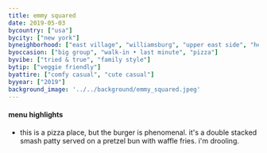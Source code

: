 ```yaml
---
title: emmy squared
date: 2019-05-03
bycountry: ["usa"]
bycity: ["new york"]
byneighborhood: ["east village", "williamsburg", "upper east side", "hell's kitchen", "south brooklyn", "upper west side"]
byoccasion: ["big group", "walk-in • last minute", "pizza"]
byvibe: ["tried & true", "family style"]
bytip: ["veggie friendly"]
byattire: ["comfy casual", "cute casual"]
byyear: ["2019"]
background_image: '../../background/emmy_squared.jpeg'
---
```


#### menu highlights
* this is a pizza place, but the burger is phenomenal. it's a double stacked smash patty served on a pretzel bun with waffle fries. i'm drooling.